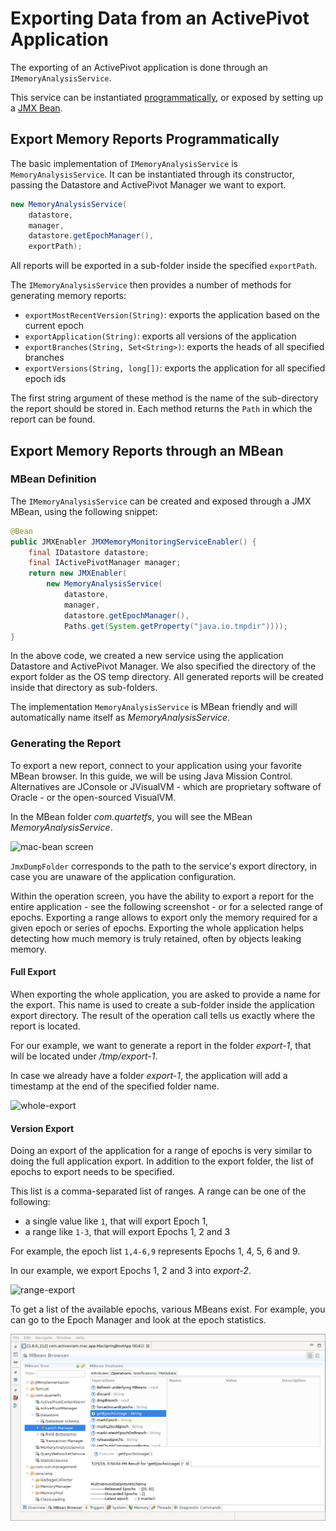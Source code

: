 # Exporting Data from an ActivePivot Application

The exporting of an ActivePivot application is done through an
`IMemoryAnalysisService`.

This service can be instantiated
[programmatically](#export-memory-reports-programmatically), or exposed by
setting up a [JMX Bean](#export-memory-reports-through-an-mbean).

## Export Memory Reports Programmatically

The basic implementation of `IMemoryAnalysisService` is `MemoryAnalysisService`.
It can be instantiated through its constructor, passing the Datastore and
ActivePivot Manager we want to export.

```java
new MemoryAnalysisService(
    datastore,
    manager,
    datastore.getEpochManager(),
    exportPath);
```

All reports will be exported in a sub-folder inside the specified `exportPath`.

The `IMemoryAnalysisService` then provides a number of methods for generating
memory reports:
* `exportMostRecentVersion(String)`: exports the application based on the
  current epoch
* `exportApplication(String)`: exports all versions of the application
* `exportBranches(String, Set<String>)`: exports the heads of all specified
  branches
* `exportVersions(String, long[])`: exports the application for all specified
  epoch ids

The first string argument of these method is the name of the sub-directory the
report should be stored in. Each method returns the `Path` in which the report
can be found.

## Export Memory Reports through an MBean

### MBean Definition

The `IMemoryAnalysisService` can be created and exposed through a JMX MBean,
using the following snippet:
```java
@Bean
public JMXEnabler JMXMemoryMonitoringServiceEnabler() {
    final IDatastore datastore;
    final IActivePivotManager manager;
    return new JMXEnabler(
        new MemoryAnalysisService(
            datastore,
            manager,
            datastore.getEpochManager(),
            Paths.get(System.getProperty("java.io.tmpdir"))));
}
```

In the above code, we created a new service using the application Datastore and
ActivePivot Manager. We also specified the directory of the export folder as the
OS temp directory. All generated reports will be created inside that directory
as sub-folders.

The implementation `MemoryAnalysisService` is MBean friendly and will
automatically name itself as *MemoryAnalysisService*.

### Generating the Report

To export a new report, connect to your application using your favorite MBean
browser. In this guide, we will be using Java Mission Control. Alternatives are
JConsole or JVisualVM - which are proprietary software of Oracle - or the
open-sourced VisualVM.

In the MBean folder *com.quartetfs*, you will see the MBean
*MemoryAnalysisService*.

![mac-bean screen](../assets/mac-bean.png "MBean attributes of the
MemoryAnalysisService")

`JmxDumpFolder` corresponds to the path to the service's export directory, in
case you are unaware of the application configuration.

Within the operation screen, you have the ability to export a report for the
entire application - see the following screenshot - or for a selected range of
epochs. Exporting a range allows to export only the memory required for a given
epoch or series of epochs. Exporting the whole application helps detecting how
much memory is truly retained, often by objects leaking memory.

#### Full Export

When exporting the whole application, you are asked to provide a name for the
export. This name is used to create a sub-folder inside the application export
directory. The result of the operation call tells us exactly where the report is
located.

For our example, we want to generate a report in the folder *export-1*, that
will be located under */tmp/export-1*.

In case we already have a folder *export-1*, the application will add a
timestamp at the end of the specified folder name.

![whole-export](../assets/whole-export.png "Exporting a report for the entire
application")

#### Version Export

Doing an export of the application for a range of epochs is very similar to
doing the full application export. In addition to the export folder, the list of
epochs to export needs to be specified.

This list is a comma-separated list of ranges. A range can be one of the
following:

 - a single value like `1`, that will export Epoch 1,
 - a range like `1-3`, that will export Epochs 1, 2 and 3

For example, the epoch list `1,4-6,9` represents Epochs 1, 4, 5, 6 and 9.

In our example, we export Epochs 1, 2 and 3 into *export-2*.

![range-export](../assets/range-export.png "Exporting a report for a range of
epochs")

To get a list of the available epochs, various MBeans exist. For example, you
can go to the Epoch Manager and look at the epoch statistics.

![listing-epochs](../assets/list-epochs.png "Listing epochs of our application")
